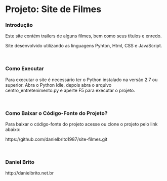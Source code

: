 # Projeto: Site de Filmes
<h3><strong>Introdução</strong></h3>
<p>Este site contém trailers de alguns filmes, bem como seus títulos e enredo.</p>
<p>Site desenvolvido utilizando as linguagens Pyhton, Html, CSS e JavaScript.</p>
<br />

<h3><strong>Como Executar</strong></h3>
<p>Para executar o site é necessário ter o Python instalado na versão 2.7 ou superior. Abra o Python Idle, depois abra o arquivo centro_entretenimento.py e aperte F5 para executar o projeto.</p>
<br />

<h3><strong>Como Baixar o Código-Fonte do Projeto?</strong></h3>
<p>Para baixar o código-fonte do projeto acesse ou clone o projeto pelo link abaixo:</p>
<p>https://github.com/danielbrito1987/site-filmes.git</p>
<br />

<h3><strong>Daniel Brito</strong></h3>
<p>http://danielbrito.net.br</p>
